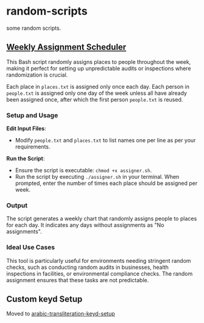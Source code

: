 
# random-scripts

some random scripts. 

## [Weekly Assignment Scheduler](https://github.com/amjadodeh/random-scripts/tree/master/weekly-assignment-scheduler)

This Bash script randomly assigns places to people throughout the week, making it perfect for setting up unpredictable audits or inspections where randomization is crucial.

Each place in `places.txt` is assigned only once each day. Each person in `people.txt` is assigned only one day of the week unless all have already been assigned once, after which the first person `people.txt` is reused.

### Setup and Usage

**Edit Input Files**:
   - Modify `people.txt` and `places.txt` to list names one per line as per your requirements.


**Run the Script**:
   - Ensure the script is executable: `chmod +x assigner.sh`.
   - Run the script by executing `./assigner.sh` in your terminal. When prompted, enter the number of times each place should be assigned per week.

### Output

The script generates a weekly chart that randomly assigns people to places for each day. It indicates any days without assignments as "No assignments".

### Ideal Use Cases

This tool is particularly useful for environments needing stringent random checks, such as conducting random audits in businesses, health inspections in facilities, or environmental compliance checks. The random assignment ensures that these tasks are not predictable.

## Custom keyd Setup

Moved to [arabic-transliteration-keyd-setup](https://github.com/amjadodeh/arabic-transliteration-keyd-setup)

